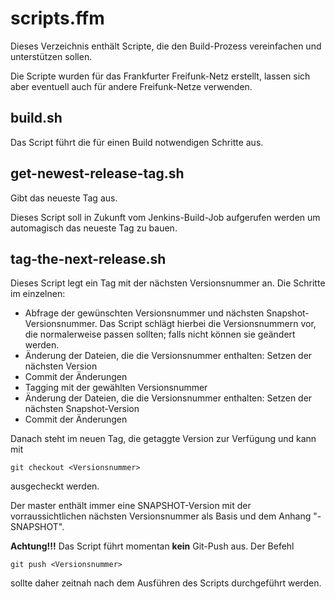 # scripts.ffm

Dieses Verzeichnis enthält Scripte, die den Build-Prozess vereinfachen und unterstützen sollen.

Die Scripte wurden für das Frankfurter Freifunk-Netz erstellt, lassen sich aber eventuell auch für andere Freifunk-Netze verwenden.


## build.sh

Das Script führt die für einen Build notwendigen Schritte aus.


## get-newest-release-tag.sh

Gibt das neueste Tag aus.

Dieses Script soll in Zukunft vom Jenkins-Build-Job aufgerufen werden um automagisch das neueste Tag zu bauen.


## tag-the-next-release.sh

Dieses Script legt ein Tag mit der nächsten Versionsnummer an.
Die Schritte im einzelnen:

* Abfrage der gewünschten Versionsnummer und nächsten Snapshot-Versionsnummer. Das Script schlägt hierbei die Versionsnummern vor, die normalerweise passen sollten; falls nicht können sie geändert werden.
* Änderung der Dateien, die die Versionsnummer enthalten: Setzen der nächsten Version
* Commit der Änderungen
* Tagging mit der gewählten Versionsnummer
* Änderung der Dateien, die die Versionsnummer enthalten: Setzen der nächsten Snapshot-Version
* Commit der Änderungen

Danach steht im neuen Tag, die getaggte Version zur Verfügung und kann mit

	git checkout <Versionsnummer>

ausgecheckt werden.

Der master enthält immer eine SNAPSHOT-Version mit der vorraussichtlichen nächsten Versionsnummer als Basis und dem Anhang "-SNAPSHOT".

**Achtung!!!** Das Script führt momentan **kein** Git-Push aus.  Der Befehl

	git push <Versionsnummer>

sollte daher zeitnah nach dem Ausführen des Scripts durchgeführt werden.

